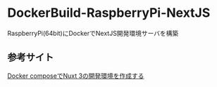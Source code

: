 # DockerBuild-RaspberryPi-NextJS
RaspberryPi(64bit)にDockerでNextJS開発環境サーバを構築

## 参考サイト
[Docker composeでNuxt 3の開発環境を作成する](https://zenn.dev/szn/articles/nuxt-3-with-docker-compose)
